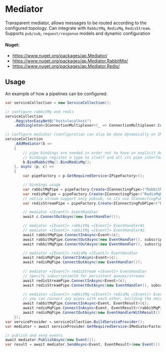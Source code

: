 # Mediator
Transparent mediator, allows messages to be routed according to the configured topology. Can integrate with ```RabbitMq```, ```RedisMq```, ```RedisStream```. Supports ```pub/sub```, ```request/response``` models and dynamic configuration
#### Nuget:
* https://www.nuget.org/packages/ap.Mediator/
* https://www.nuget.org/packages/ap.Mediator.RabbitMq/
* https://www.nuget.org/packages/ap.Mediator.Redis/
## Usage
An example of how a pipelines can be configured:
```csharp
var serviceCollection = new ServiceCollection();

// configure rabbitMq and redis
serviceCollection
    .RegisterEasyNetQ("host=localhost")
    .AddSingleton<IConnectionMultiplexer>(_ => ConnectionMultiplexer.Connect("localhost"));

// configure mediator (configuration can also be done dynamically on IMediator)
serviceCollection
    .AddMediator(b =>
    {
        // pipe bindings are needed in order not to have an explicit dependency on libs
        // bindings register a type to itself and all its pipe interfaces
        b.BindRabbitMq().BindRedisMq();
    }, async (p, c) =>
    {
        var pipeFactory = p.GetRequiredService<IPipeFactory>();

        // bindings usage
        var rabbitMqPipe = pipeFactory.Create<IConnectingPipe>("RabbitMqPipe");
        var redisMqPipe = pipeFactory.Create<IConnectingPipe>("RedisMqPipe");
        // notice stream support only pubsub, so its use IConnectingPubPipe
        var redisStreamPipe = pipeFactory.Create<IConnectingPubPipe>("RedisStreamPipe");

        // mediator =[Event]> EventHandler
        await c.ConnectOutAsync(new EventHandler());

        // mediator =[Event]> rabbitMq =[Event]> EventHandler#1
        // mediator =[Event]> rabbitMq =[Event]> EventHandler#2
        await rabbitMqPipe.ConnectInAsync<Event>(c);
        await rabbitMqPipe.ConnectOutAsync(new EventHandler(), subscriptionId: "1");
        await rabbitMqPipe.ConnectOutAsync(new EventHandler(), subscriptionId: "2");

        // mediator =[Event]> redisMq =[Event]> EventHandler
        await redisMqPipe.ConnectInAsync<Event>(c);
        await redisMqPipe.ConnectOutAsync(new EventHandler());
        
        // mediator =[Event]> redisStream =[Event]> EventHandler
        // specify subscriptionId for persistent queues/streams
        await redisStreamPipe.ConnectInAsync<Event>(c);
        await redisStreamPipe.ConnectOutAsync(new EventHandler(), subscriptionId: "1");

        // mediator =[Event]> rabbitMq =[Event]> redisMq =[Event]> EventHandler =[EventResult]> result
        // you can connect any pipes with each other, building the necessary topology
        await rabbitMqPipe.ConnectInAsync<Event, EventResult>(c);
        await redisMqPipe.ConnectInAsync<Event, EventResult>(rabbitMqPipe);
        await redisMqPipe.ConnectOutAsync(new EventHandlerWithResult());
    });
var serviceProvider = serviceCollection.BuildServiceProvider();
var mediator = await serviceProvider.GetRequiredService<IMediatorFactory>().CreateAsync();

// publish and send events
await mediator.PublishAsync(new Event());
var result = await mediator.SendAsync<Event, EventResult>(new Event());
```
